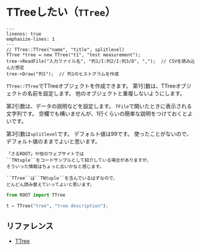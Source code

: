 # TTreeしたい（``TTree``）

```{code-block} cpp
---
linenos: true
emphasize-lines: 1
---
// TTree::TTree("name", "title", splitlevel)
TTree *tree = new TTree("t1", "test measurement");
tree->ReadFile("入力ファイル名", "列1/I:列2/I:列3/D", ",");  // CSVを読み込んだ想定
tree->Draw("列1");  // 列1のヒストグラムを作成
```

``TTree::TTree``でTTreeオブジェクトを作成できます。
第1引数は、TTreeオブジェクトの名前を設定します。
他のオブジェクトと重複しないようにします。

第2引数は、データの説明などを設定します。
``TFile``で開いたときに表示される文字列です。
空欄でも構いませんが、1行くらいの簡単な説明をつけておくとよいです。

第3引数は``splitlevel``です。
デフォルト値は99です。
使ったことがないので、デフォルト値のままでよいと思います。


```{note}
「さるROOT」や他のウェブサイトでは
``TNtuple``をコードサンプルとして紹介している場合がありますが、
そういった情報はちょっと古いかなと感じます。

``TTree``は``TNtuple``を含んでいるはずなので、
どんどん読み替えていってよいと思います。
```

```python
from ROOT import TTree

t = TTree("tree", "tree description");
```

## リファレンス

- [TTree](https://root.cern.ch/doc/master/classTTree.html)
